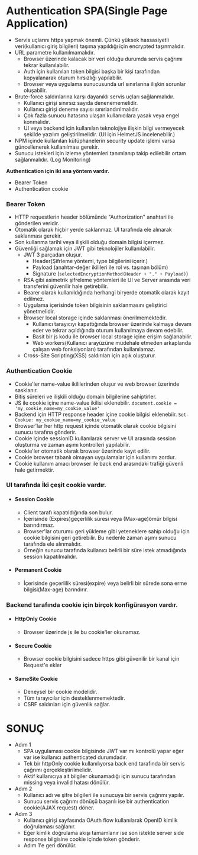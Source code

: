 # **Authentication SPA(Single Page Application)**
- Servis uçlarını https yapmak önemli. Çünkü yüksek hassasiyetli veri(kullanıcı giriş bilgileri) taşıma yapıldığı için encrypted taşınmalıdır.
- URL parametre kullanılmamalıdır.
    - Browser üzerinde kalacak bir veri olduğu durumda servis çağrımı tekrar kullanılabilir.
    - Auth için kullanılan token bilgisi başka bir kişi tarafından kopyalanarak oturum hırsızlığı yapılabilir.
    - Browser veya uygulama sunucusunda url sınırlarına ilişkin sorunlar oluşabilir.
- Brute-force saldırılarına karşı dayanıklı servis uçları sağlanmalıdır.
    - Kullanıcı girişi sınırsız sayıda denenememelidir.
    - Kullanıcı girişi deneme sayısı sınırlandırılmalıdır.
    - Çok fazla sunucu hatasına ulaşan kullanıcılara yasak veya engel konmalıdır.
    - UI veya backend için kullanılan teknolojiye ilişkin bilgi vermeyecek şekilde yazılım geliştirilmelidir. (UI için HelmetJS incelenebilir.)
- NPM içinde kullanılan kütüphanelerin security update işlemi varsa güncellenerek kullanılması gerekir.
- Sunucu istekleri için izleme yöntemleri tanımlanıp takip edilebilir ortam sağlanmalıdır. (Log Monitoring)

**Authentication için iki ana yöntem vardır.**
- Bearer Token
- Authentication cookie

### **Bearer Token**
- HTTP requestlerin header bölümünde "Authorization" anahtari ile gönderilen veridir.
- Otomatik olarak hiçbir yerde saklanmaz. UI tarafında ele alınarak saklanması gerekir.
- Son kullanma tarihi veya ilişkili olduğu domain bilgisi içermez.
- Güvenliği sağlamak için JWT gibi teknolojiler kullanılabilir.
    - JWT 3 parçadan oluşur.
        - Header(Şifrleme yöntemi, type bilgilerini içerir.)
        - Payload (anahtar-değer ikilileri ile rol vs. taşınan bölüm)
        - Signature (`selectedEncryptionMethod(Header + "." + Payload)`)
    - RSA gibi asimetrik şifreleme yöntemleri ile UI ve Server arasında veri transferini güvenilir hale getirebilir.
    - Bearer olarak kullanıldığında herhangi biryerde otomatik olarak kayıt edilmez.
    - Uygulama içerisinde token bilgisinin saklanmasını geliştirici yönetmelidir.
    - Browser local storage içinde saklanması önerilmemektedir.
        - Kullanıcı tarayıcıyı kapattığında browser üzerinde kalmaya devam eder ve tekrar açıldığında oturum kullanılmaya devam edebilir.
        - Basit bir js kodu ile browser local storage içine erişim sağlanabilir.
        - Web workers(Kullanıcı arayüzüne müdehale etmeden arkaplanda çalışan web fonksiyonları) tarafından kullanılamaz.
    - Cross-Site Scripting(XSS) saldırıları için açık oluşturur.
    
### **Authentication Cookie**
- Cookie'ler name-value ikililerinden oluşur ve web browser üzerinde sasklanır.
- Bitiş süreleri ve ilişkili olduğu domain bilgilerine sahiptirler.
- JS ile cookie içine name-value ikilisi eklenebilir. `document.cookie = 'my_cookie_name=my_cookie_value'`
- Backend için HTTP response header içine cookie bilgisi eklenebiir. `Set-Cookie: my_cookie_name=my_cookie_value`
- Browser'lar her http request içinde otomatik olarak cookie bilgisini sunucu tarafına gönderir.
- Cookie içinde sessionID kullanılarak server ve UI arasında session oluşturma ve zaman aşımı kontrolleri yapılabilir.
- Cookie'ler otomatik olarak browser üzerinde kayıt edilir.
- Cookie browser tabanlı olmayan uygulamalar için kullanımı zordur.
- Cookie kullanım amacı browser ile back end arasındaki trafiği güvenli hale getirmektir.

### **UI tarafında İki çeşit cookie vardır.**
- #### **Session Cookie**
    - Client tarafı kapatıldığında son bulur.
    - İçerisinde (Expires)geçerlilik süresi veya (Max-age)ömür bilgisi barındırmaz.
    - Browser'lar oturumu geri yükleme gibi yeteneklere sahip olduğu için cookie bilgisini geri getirebilir. Bu nedenle zaman aşımı sunucu tarafında ele alınmalıdır.
    - Örneğin sunucu tarafında kullanıcı belirli bir süre istek atmadığında session kapatılmalıdır.
- #### **Permanent Cookie**
    - İçerisinde geçerlilik süresi(expire) veya belirli bir sürede sona erme bilgisi(Max-age) barındırır.
    
### **Backend tarafında cookie için birçok konfigürasyon vardır.**
- #### **HttpOnly Cookie**  
    - Browser üzerinde js ile bu cookie'ler okunamaz.
- #### **Secure Cookie**  
    - Browser cookie bilgisini sadece https gibi güvenilir bir kanal için Request'e ekler
- #### **SameSite Cookie**  
    - Deneysel bir cookie modelidir.
    - Tüm tarayıcılar için desteklenmemektedir.
    - CSRF saldırıları için güvenlik sağlar.

# **SONUÇ**
- Adım 1
    - SPA uygulaması cookie bilgisinde JWT var mı kontrolü yapar eğer var ise kullanıcı authenticated durumdadır.
    - Tek bir httpOnly cookie kullanılıyorsa back end tarafında bir servis çağrımı gerçekleştirilmelidir.
    - Aktif kullanıcıya ait bilgiler okunamadığı için sunucu tarafından missing veya invalid hatası dönülür.
- Adım 2
    - Kullanıcı adı ve şifre bilgileri ile sunucuya bir servis çağrımı yapılır.
    - Sunucu servis çağrımı dönüşü başarılı ise bir authentication cookie(AJAX request) döner.
- Adım 3 
    - Kullanıcı girişi sayfasında OAuth flow kullanılarak OpenID kimlik doğrulaması sağlanır.
    - Eğer kimlik doğrulama akışı tamamlanır ise son istekte server side response bilgisine cookie içinde token gönderir.
    - Adım 1'e geri dönülür.

